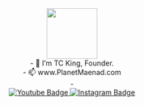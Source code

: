 <div id="header" align="center">  
  <img src="https://user-images.githubusercontent.com/128671881/235335060-75d49048-6626-44f9-a163-ed6806f64309.png" width="100"/> 
</div>
<div align="center"> 
  - 👋 I’m TC King, Founder.
</div>
<div align="center"> 
  - 📫 www.PlanetMaenad.com
</div>


<div align="center"> 
-
</div>


<div align="center"> 
  <a href="https://www.youtube.com/@KingCeryn">
    <img src="https://img.shields.io/badge/YouTube-red?style=for-the-badge&logo=youtube&logoColor=white" alt="Youtube Badge"/>
  </a>
  <a href="https://www.instagram.com/tckingceryn/">
    <img src="https://img.shields.io/badge/Instagram-purple?style=for-the-badge&logo=instagram&logoColor=white" alt="Instagram Badge"/>
  </a>
</div>



<!---
TCKingCeryn/TCKingCeryn is a ✨ special ✨ repository because its `README.md` (this file) appears on your GitHub profile.
You can click the Preview link to take a look at your changes.
--->
